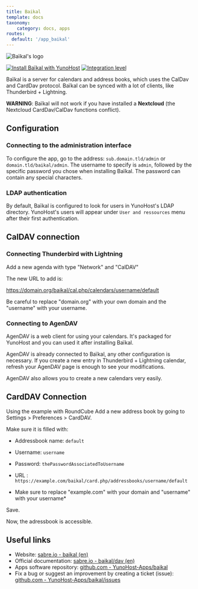 ```yaml
---
title: Baikal
template: docs
taxonomy:
    category: docs, apps
routes:
  default: '/app_baikal'
---
```


![Baïkal's logo](image://baikal_logo.png?height=80)

[![Install Baïkal with YunoHost](https://install-app.yunohost.org/install-with-yunohost.png)](https://install-app.yunohost.org/?app=baikal) [![Integration level](https://dash.yunohost.org/integration/baikal.svg)](https://dash.yunohost.org/appci/app/baikal)

Baïkal is a server for calendars and address books, which uses the CalDav and CardDav protocol. Baïkal can be synced with a lot of clients, like Thunderbird + Lightning.

**WARNING**: Baïkal will not work if you have installed a **Nextcloud** (the Nextcloud CardDav/CalDav functions conflict).

## Configuration

### Connecting to the administration interface

To configure the app, go to the address: `sub.domain.tld/admin` or `domain.tld/baikal/admin`.
The username to specify is `admin`, followed by the specific password you chose when installing Baïkal. The password can contain any special characters.

### LDAP authentication

By default, Baïkal is configured to look for users in YunoHost's LDAP
directory. YunoHost's users will appear under `User and ressources` menu after their
first authentication.

## CalDAV connection

### Connecting Thunderbird with Lightning

Add a new agenda with type "Network" and "CalDAV"

The new URL to add is:

https://domain.org/baikal/cal.php/calendars/username/default

Be careful to replace "domain.org" with your own domain and the "username" with your username.

### Connecting to AgenDAV

AgenDAV is a web client for using your calendars. It's packaged for YunoHost and you can used it after installing Baïkal.

AgenDAV is already connected to Baïkal, any other configuration is necessary. If you create a new entry in Thunderbird + Lightning calendar, refresh your AgenDAV page is enough to see your modifications.

AgenDAV also allows you to create a new calendars very easily.

## CardDAV Connection

Using the example with RoundCube Add a new address book by going to Settings > Preferences > CardDAV.

Make sure it is filled with:
* Addressbook name: `default`
* Username: `username`
* Password: `thePasswordAssociatedToUsername`
* URL : `https://example.com/baikal/card.php/addressbooks/username/default`

* Make sure to replace "example.com" with your domain and "username" with your username*

Save.

Now, the adressbook is accessible.

## Useful links

 + Website: [sabre.io - baikal (en)](https://sabre.io/baikal/)
 + Official documentation: [sabre.io - baikal/dav (en)](https://sabre.io/dav/)
 + Apps software repository: [github.com - YunoHost-Apps/baikal](https://github.com/YunoHost-apps/baikal_ynh)
 + Fix a bug or suggest an improvement by creating a ticket (issue): [github.com - YunoHost-Apps/baikal/issues](https://github.com/YunoHost-apps/baikal_ynh/issues)
